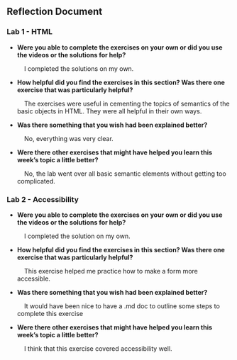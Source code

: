 ## Reflection Document

<!---------------------------------------------------------------------------------------------->
### Lab 1 - HTML
* __Were you able to complete the exercises on your own or did you use the
videos or the solutions for help?__  
  
    &nbsp;&nbsp;&nbsp;&nbsp;I completed the solutions on my own.
* __How helpful did you find the exercises in this section? Was there one
exercise that was particularly helpful?__  
  
  &nbsp;&nbsp;&nbsp;&nbsp;The exercises were useful in cementing the topics of semantics of the basic objects in HTML. They were all helpful in their own ways.

* __Was there something that you wish had been explained better?__  
  
  &nbsp;&nbsp;&nbsp;&nbsp;No, everything was very clear.
* __Were there other exercises that might have helped you learn this week’s
topic a little better?__  
  
  &nbsp;&nbsp;&nbsp;&nbsp;No, the lab went over all basic semantic elements without getting too complicated.
<!---------------------------------------------------------------------------------------------->
### Lab 2 - Accessibility
* __Were you able to complete the exercises on your own or did you use the
videos or the solutions for help?__  
  
    &nbsp;&nbsp;&nbsp;&nbsp;I completed the solution on my own.
* __How helpful did you find the exercises in this section? Was there one
exercise that was particularly helpful?__  
  
    &nbsp;&nbsp;&nbsp;&nbsp;This exercise helped me practice how to make a form more accessible. 
* __Was there something that you wish had been explained better?__  
  
    &nbsp;&nbsp;&nbsp;&nbsp;It would have been nice to have a .md doc to outline some steps to complete this exercise
* __Were there other exercises that might have helped you learn this week’s
topic a little better?__  
  
    &nbsp;&nbsp;&nbsp;&nbsp;I think that this exercise covered accessibility well.
<!---------------------------------------------------------------------------------------------->


<!--
### Lab 
* __Were you able to complete the exercises on your own or did you use the
videos or the solutions for help?__  
  
    &nbsp;&nbsp;&nbsp;&nbsp;
* __How helpful did you find the exercises in this section? Was there one
exercise that was particularly helpful?__  
  
    &nbsp;&nbsp;&nbsp;&nbsp;
* __Was there something that you wish had been explained better?__  
  
    &nbsp;&nbsp;&nbsp;&nbsp;
* __Were there other exercises that might have helped you learn this week’s
topic a little better?__  
  
    &nbsp;&nbsp;&nbsp;&nbsp;
-->
